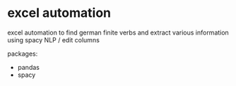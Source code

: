 # excel automation
excel automation to find german finite verbs and extract various information using spacy NLP / edit columns 

packages:
* pandas
* spacy

